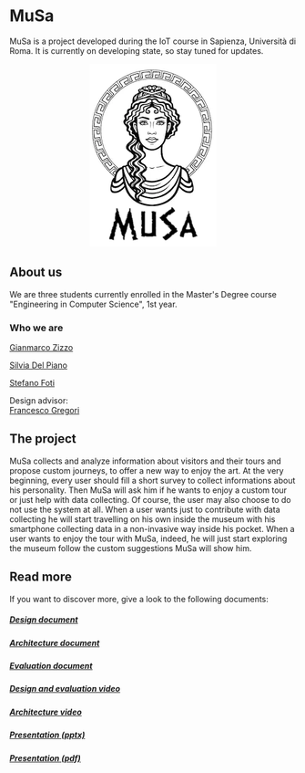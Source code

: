 # MuSa
MuSa is a project developed during the IoT course in Sapienza, Università di Roma. It is currently on developing state, so stay tuned for updates.

<div align="center"><img src="docs/src/logo2.png"/></div>

## About us
We are three students currently enrolled in the Master's Degree course "Engineering in Computer Science", 1st year.    
### Who we are
[Gianmarco Zizzo](https://www.linkedin.com/in/gianmarco-zizzo-9741861a3/)

[Silvia Del Piano](https://www.linkedin.com/in/silvia-del-piano-2482391a6)

[Stefano Foti](https://www.linkedin.com/in/stefano-foti/)

Design advisor:<br>
[Francesco Gregori](https://www.linkedin.com/in/francesco-gregori-7136ab1a3/)

## The project
MuSa collects and analyze information about visitors and their tours and propose custom journeys, to offer a new way to enjoy the art. At the very beginning, every user should fill a short survey to collect informations about his personality. Then MuSa will ask him if he wants to enjoy a custom tour or just help with data collecting. Of course, the user may also choose to do not use the system at all. When a user wants just to contribute with data collecting he will start travelling on his own inside the museum with his smartphone collecting data in a non-invasive way inside his pocket. When a user wants to enjoy the tour with MuSa, indeed, he will just start exploring the museum follow the custom suggestions MuSa will show him. 

## Read more
If you want to discover more, give a look to the following documents:
##### [Design document](docs/Design.md)
##### [Architecture document](docs/Architecture.md)
##### [Evaluation document](docs/Evaluation.md)

##### [Design and evaluation video](https://youtu.be/7l4aW7eUjL8)
##### [Architecture video](https://youtu.be/ARw2u26Rarg)

##### [Presentation (pptx)](docs/src/presentation/presentation.pptx)
##### [Presentation (pdf)](docs/src/presentation/presentation.pdf)
